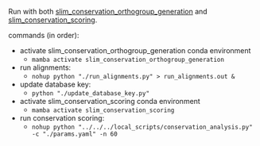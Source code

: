 
Run with both [slim_conservation_orthogroup_generation](https://github.com/jacksonh1/slim_conservation_orthogroup_generation) and [slim_conservation_scoring](https://github.com/jacksonh1/slim_conservation_scoring).

commands (in order):
- activate slim_conservation_orthogroup_generation conda environment
    - `mamba activate slim_conservation_orthogroup_generation`
- run alignments:
    - `nohup python "./run_alignments.py" > run_alignments.out &`
- update database key:
    - `python "./update_database_key.py"`
- activate slim_conservation_scoring conda environment
    - `mamba activate slim_conservation_scoring`
- run conservation scoring:
    - `nohup python "../../../local_scripts/conservation_analysis.py" -c "./params.yaml" -n 60`
